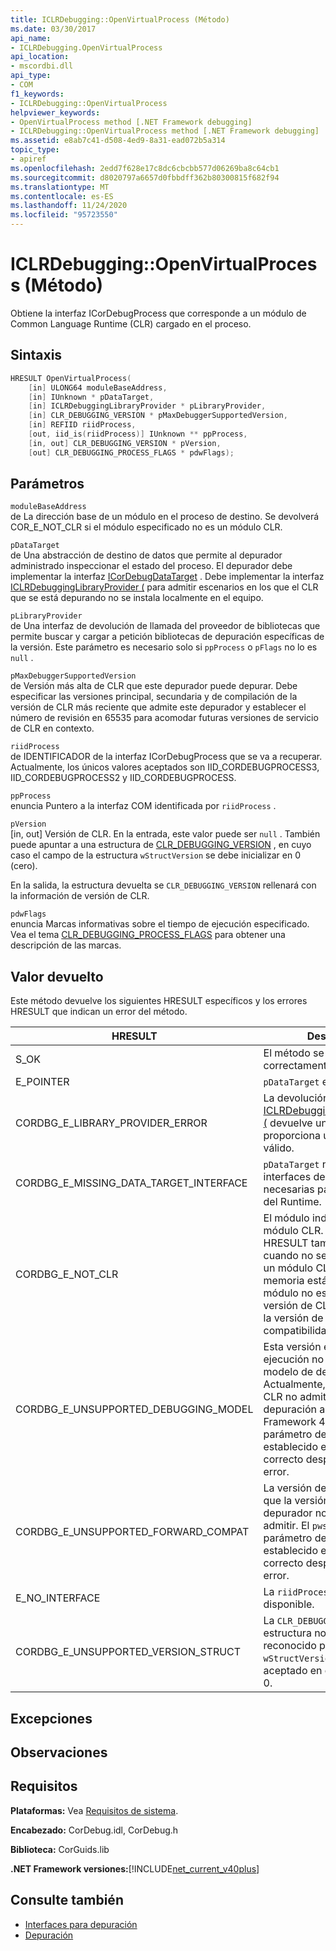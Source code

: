 ```yaml
---
title: ICLRDebugging::OpenVirtualProcess (Método)
ms.date: 03/30/2017
api_name:
- ICLRDebugging.OpenVirtualProcess
api_location:
- mscordbi.dll
api_type:
- COM
f1_keywords:
- ICLRDebugging::OpenVirtualProcess
helpviewer_keywords:
- OpenVirtualProcess method [.NET Framework debugging]
- ICLRDebugging::OpenVirtualProcess method [.NET Framework debugging]
ms.assetid: e8ab7c41-d508-4ed9-8a31-ead072b5a314
topic_type:
- apiref
ms.openlocfilehash: 2edd7f628e17c8dc6cbcbb577d06269ba8c64cb1
ms.sourcegitcommit: d8020797a6657d0fbbdff362b80300815f682f94
ms.translationtype: MT
ms.contentlocale: es-ES
ms.lasthandoff: 11/24/2020
ms.locfileid: "95723550"
---
```

# <a name="iclrdebuggingopenvirtualprocess-method"></a>ICLRDebugging::OpenVirtualProcess (Método)

Obtiene la interfaz ICorDebugProcess que corresponde a un módulo de Common Language Runtime (CLR) cargado en el proceso.  
  
## <a name="syntax"></a>Sintaxis  
  
```cpp  
HRESULT OpenVirtualProcess(  
    [in] ULONG64 moduleBaseAddress,  
    [in] IUnknown * pDataTarget,  
    [in] ICLRDebuggingLibraryProvider * pLibraryProvider,  
    [in] CLR_DEBUGGING_VERSION * pMaxDebuggerSupportedVersion,  
    [in] REFIID riidProcess,  
    [out, iid_is(riidProcess)] IUnknown ** ppProcess,  
    [in, out] CLR_DEBUGGING_VERSION * pVersion,  
    [out] CLR_DEBUGGING_PROCESS_FLAGS * pdwFlags);  
```  
  
## <a name="parameters"></a>Parámetros  

 `moduleBaseAddress`  
 de La dirección base de un módulo en el proceso de destino. Se devolverá COR_E_NOT_CLR si el módulo especificado no es un módulo CLR.  
  
 `pDataTarget`  
 de Una abstracción de destino de datos que permite al depurador administrado inspeccionar el estado del proceso. El depurador debe implementar la interfaz [ICorDebugDataTarget](icordebugdatatarget-interface.md) . Debe implementar la interfaz [ICLRDebuggingLibraryProvider (](iclrdebugginglibraryprovider-interface.md) para admitir escenarios en los que el CLR que se está depurando no se instala localmente en el equipo.  
  
 `pLibraryProvider`  
 de Una interfaz de devolución de llamada del proveedor de bibliotecas que permite buscar y cargar a petición bibliotecas de depuración específicas de la versión. Este parámetro es necesario solo si `ppProcess` o `pFlags` no lo es `null` .  
  
 `pMaxDebuggerSupportedVersion`  
 de Versión más alta de CLR que este depurador puede depurar. Debe especificar las versiones principal, secundaria y de compilación de la versión de CLR más reciente que admite este depurador y establecer el número de revisión en 65535 para acomodar futuras versiones de servicio de CLR en contexto.  
  
 `riidProcess`  
 de IDENTIFICADOR de la interfaz ICorDebugProcess que se va a recuperar. Actualmente, los únicos valores aceptados son IID_CORDEBUGPROCESS3, IID_CORDEBUGPROCESS2 y IID_CORDEBUGPROCESS.  
  
 `ppProcess`  
 enuncia Puntero a la interfaz COM identificada por `riidProcess` .  
  
 `pVersion`  
 [in, out] Versión de CLR. En la entrada, este valor puede ser `null` . También puede apuntar a una estructura de [CLR_DEBUGGING_VERSION](clr-debugging-version-structure.md) , en cuyo caso el campo de la estructura `wStructVersion` se debe inicializar en 0 (cero).  
  
 En la salida, la estructura devuelta se `CLR_DEBUGGING_VERSION` rellenará con la información de versión de CLR.  
  
 `pdwFlags`  
 enuncia Marcas informativas sobre el tiempo de ejecución especificado. Vea el tema [CLR_DEBUGGING_PROCESS_FLAGS](clr-debugging-process-flags-enumeration.md) para obtener una descripción de las marcas.  
  
## <a name="return-value"></a>Valor devuelto  

 Este método devuelve los siguientes HRESULT específicos y los errores HRESULT que indican un error del método.  
  
|HRESULT|Descripción|  
|-------------|-----------------|  
|S_OK|El método se completó correctamente.|  
|E_POINTER|`pDataTarget` es `null`.|  
|CORDBG_E_LIBRARY_PROVIDER_ERROR|La devolución de llamada [ICLRDebuggingLibraryProvider (](iclrdebugginglibraryprovider-interface.md) devuelve un error o no proporciona un identificador válido.|  
|CORDBG_E_MISSING_DATA_TARGET_INTERFACE|`pDataTarget` no implementa las interfaces de destino de datos necesarias para esta versión del Runtime.|  
|CORDBG_E_NOT_CLR|El módulo indicado no es un módulo CLR. Este valor HRESULT también se devuelve cuando no se puede detectar un módulo CLR porque la memoria está dañada, el módulo no está disponible o la versión de CLR es posterior a la versión de la corrección de compatibilidad.|  
|CORDBG_E_UNSUPPORTED_DEBUGGING_MODEL|Esta versión en tiempo de ejecución no admite este modelo de depuración. Actualmente, las versiones de CLR no admiten el modelo de depuración antes de la .NET Framework 4. El `pwszVersion` parámetro de salida sigue establecido en el valor correcto después de este error.|  
|CORDBG_E_UNSUPPORTED_FORWARD_COMPAT|La versión de CLR es mayor que la versión que este depurador notifica para admitir. El `pwszVersion` parámetro de salida sigue establecido en el valor correcto después de este error.|  
|E_NO_INTERFACE|La `riidProcess` interfaz no está disponible.|  
|CORDBG_E_UNSUPPORTED_VERSION_STRUCT|La `CLR_DEBUGGING_VERSION` estructura no tiene un valor reconocido para `wStructVersion` . El único valor aceptado en este momento es 0.|  
  
## <a name="exceptions"></a>Excepciones  
  
## <a name="remarks"></a>Observaciones  
  
## <a name="requirements"></a>Requisitos  

 **Plataformas:** Vea [Requisitos de sistema](../../get-started/system-requirements.md).  
  
 **Encabezado:** CorDebug.idl, CorDebug.h  
  
 **Biblioteca:** CorGuids.lib  
  
 **.NET Framework versiones:**[!INCLUDE[net_current_v40plus](../../../../includes/net-current-v40plus-md.md)]  
  
## <a name="see-also"></a>Consulte también

- [Interfaces para depuración](debugging-interfaces.md)
- [Depuración](index.md)

